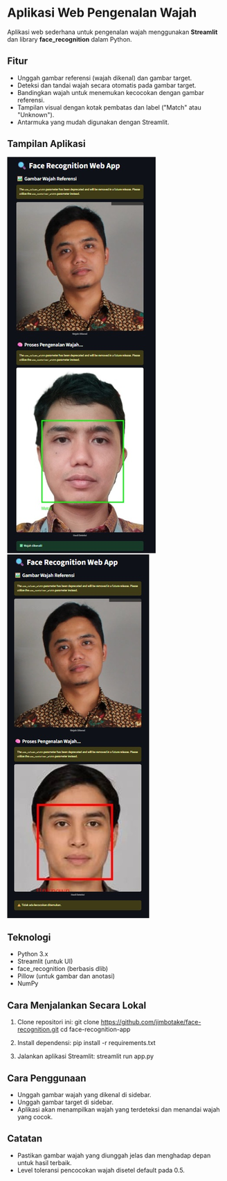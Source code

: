 # Aplikasi Web Pengenalan Wajah

Aplikasi web sederhana untuk pengenalan wajah menggunakan **Streamlit** dan library **face_recognition** dalam Python.

## Fitur
- Unggah gambar referensi (wajah dikenal) dan gambar target.
- Deteksi dan tandai wajah secara otomatis pada gambar target.
- Bandingkan wajah untuk menemukan kecocokan dengan gambar referensi.
- Tampilan visual dengan kotak pembatas dan label ("Match" atau "Unknown").
- Antarmuka yang mudah digunakan dengan Streamlit.

## Tampilan Aplikasi
![Tampilan Aplikasi saat mendeteksi betul](images/true_capture.jpg)
![Tampilan Aplikasi saat mendeteksi salah](images/false_capture.jpg)

## Teknologi
- Python 3.x
- Streamlit (untuk UI)
- face_recognition (berbasis dlib)
- Pillow (untuk gambar dan anotasi)
- NumPy

## Cara Menjalankan Secara Lokal
1. Clone repositori ini:
   git clone https://github.com/jimbotake/face-recognition.git
   cd face-recognition-app
   
2. Install dependensi:
   pip install -r requirements.txt
   
3. Jalankan aplikasi Streamlit:
   streamlit run app.py

## Cara Penggunaan
- Unggah gambar wajah yang dikenal di sidebar.
- Unggah gambar target di sidebar.
- Aplikasi akan menampilkan wajah yang terdeteksi dan menandai wajah yang cocok.

## Catatan
- Pastikan gambar wajah yang diunggah jelas dan menghadap depan untuk hasil terbaik.
- Level toleransi pencocokan wajah disetel default pada 0.5.
